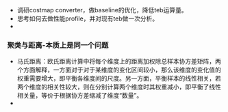 - 调研costmap converter，做baseline的优化，降低teb运算量。
- 思考如何去做性能profile，并对现有teb做一次分析。
- 

### 聚类与距离-本质上是同一个问题
- 马氏距离：欧氏距离计算中将每个维度上的距离加权除总样本协方差矩阵，两个方面解释，一方面对于对于某维度的变化区间较小，那么该维度的变化值的权重需要增大，即平衡各维度间的尺度。另一方面，平衡样本的线性相关，若两个维度的相关性较大，则在分别计算两个维度时其权重减小，即平衡了线性相关量，等价于根据协方差缩减了维度“数量”。
- 
